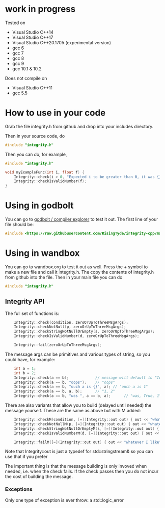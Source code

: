 # work in progress

Tested on 
* Visual Studio C++14
* Visual Studio C++17
* Visual Studio C++20.1705 (experimental version)
* gcc 6
* gcc 7
* gcc 8
* gcc 9
* gcc 10.1 & 10.2

Does not compile on 
* Visual Studio C++11
* gcc 5.5

# How to use in your code
Grab the file integrity.h from github and drop into your includes directory.

Then in your source code, do
```c++
#include "integrity.h"
```
Then you can do, for example,
```c++
#include "integrity.h"

void myExampleFunc(int i, float f) {
	Integrity::check(i > 0, "Expected i to be greater than 0, it was {}", i);
	Integrity::checkIsValidNumber(f);
}
```
# Using in godbolt
You can go to [godbolt / compiler explorer](https://godbolt.org/) to test it out. The first line of your file should be:

```c++
#include <https://raw.githubusercontent.com/RisingTyde/integrity-cpp/master/integrity.h>
```
# Using in wandbox
You can go to wandbox.org to test it out as well. Press the + symbol to make a new file and call it integrity.h. The copy the contents of integrity.h from github into the file. Then in your main file you can do
```c++
#include "integrity.h"
```

## Integrity API

The full set of functions is:

```c++
    Integrity::check(condition, zeroOrUpToThreeMsgArgs);
    Integrity::checkNotNull(p, zeroOrUpToThreeMsgArgs);
    Integrity::checkStringNotNullOrEmpty(s, zeroOrUpToThreeMsgArgs);
    Integrity::checkIsValidNumber(d, zeroOrUpToThreeMsgArgs);

    Integrity::fail(zeroOrUpToThreeMsgArgs);
```
The message args can be primitives and various types of string, so you could have, for example:
```c++
    int a = 1;
    int b = 2;
    Integrity::check(a == b);            // message will default to "Integrity check failed"
    Integrity::check(a == b, "oops");    // "oops"
    Integrity::check(a == b, "ouch a is {}", a); // "ouch a is 1"
    Integrity::check(a == b, a, b);      // "1, 2"
    Integrity::check(a == b, "was ", a == b, a);      // "was, True, 1" (since there is no {} the values are just appended)
```
There are also variants that allow you to build (delayed until needed) the message yourself. These are the same as above but with M added:
```c++
    Integrity::checkM(condition, [=](Integrity::out out) { out << "whatever I like"; });
    Integrity::checkNotNullM(p, [=](Integrity::out out) { out << "whatever I like"; });
    Integrity::checkStringNotNullOrEmptyM(s, [=](Integrity::out out) { out << "whatever I like"; });
    Integrity::checkIsValidNumberM(d, [=](Integrity::out out) { out << "whatever I like"; });

    Integrity::failM([=](Integrity::out out) { out << "whatever I like"; });
```
Note that Integrity::out is just a typedef for std::stringstream& so you can use that if you prefer

The important thing is that the message building is only invoved when needed, i.e. when the check fails. If the check passes then you do not incur the cost of building the message.

### Exceptions

Only one type of exception is ever throw: a std::logic_error
